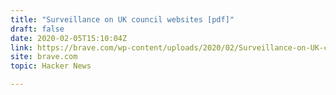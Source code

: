 ```yaml
---
title: "Surveillance on UK council websites [pdf]"
draft: false
date: 2020-02-05T15:10:04Z
link: https://brave.com/wp-content/uploads/2020/02/Surveillance-on-UK-council-websites_compressed_version.pdf?utm_medium=RSS&utm_source=hune
site: brave.com
topic: Hacker News  

---
```

